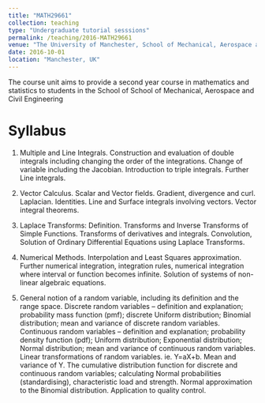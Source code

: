 ```yaml
---
title: "MATH29661"
collection: teaching
type: "Undergraduate tutorial sesssions"
permalink: /teaching/2016-MATH29661
venue: "The University of Manchester, School of Mechanical, Aerospace and Civil Engineering"
date: 2016-10-01
location: "Manchester, UK"
---
```

The course unit aims to provide a second year course in mathematics and statistics to students in the School of School of Mechanical, Aerospace and Civil Engineering

Syllabus
======

1. Multiple and Line Integrals. Construction and evaluation of double integrals including changing the order of the
integrations.  Change of variable including the Jacobian. Introduction to triple integrals. Further Line integrals.

2. Vector Calculus. Scalar and Vector fields. Gradient, divergence and curl. Laplacian. Identities. Line and Surface integrals involving vectors. Vector integral theorems.

3. Laplace Transforms: Definition. Transforms and Inverse Transforms of Simple Functions. Transforms of derivatives and integrals. Convolution, Solution of Ordinary Differential Equations using Laplace Transforms.

4. Numerical Methods. Interpolation and Least Squares approximation. Further numerical integration, integration rules, numerical integration where interval or function becomes infinite. Solution of systems of non-linear algebraic equations.

5. General notion of a random variable, including its definition and the range space.
Discrete random variables – definition and explanation;  probability mass function (pmf);  discrete Uniform distribution;  Binomial distribution;  mean and variance of discrete random variables.
Continuous random variables – definition and explanation; probability density function (pdf);  Uniform distribution;  Exponential distribution;  Normal distribution;  mean and variance of continuous random variables.
Linear transformations of random variables. ie. Y=aX+b.  Mean and variance of Y.
The cumulative distribution function for discrete and continuous random variables;  calculating Normal probabilities (standardising), characteristic load and strength.
Normal approximation to the Binomial distribution. Application to quality control.
